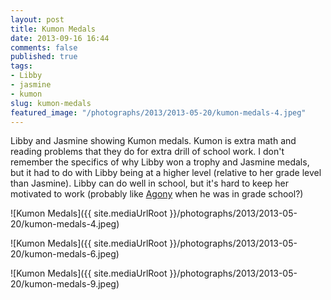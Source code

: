 ```yaml
---
layout: post
title: Kumon Medals
date: 2013-09-16 16:44
comments: false
published: true
tags:
- Libby
- jasmine
- kumon
slug: kumon-medals
featured_image: "/photographs/2013/2013-05-20/kumon-medals-4.jpeg"
---
```

Libby and Jasmine showing Kumon medals. Kumon is extra math and reading problems that they do for extra drill of school work.  I don't remember the specifics of why Libby won a trophy and Jasmine medals, but it had to do with Libby being at a higher level (relative to her grade level than Jasmine). Libby can do well in school, but it's hard to keep her motivated to work (probably like [Agony][1] when he was in grade school?)

![Kumon Medals]({{ site.mediaUrlRoot }}/photographs/2013/2013-05-20/kumon-medals-4.jpeg)

![Kumon Medals]({{ site.mediaUrlRoot }}/photographs/2013/2013-05-20/kumon-medals-6.jpeg)

![Kumon Medals]({{ site.mediaUrlRoot }}/photographs/2013/2013-05-20/kumon-medals-9.jpeg)

[1]:/blog/2013/04/14/agony-visits/
